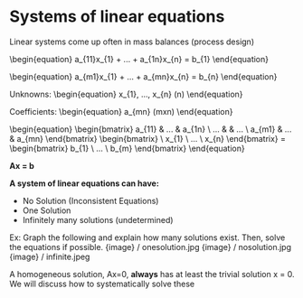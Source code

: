 # Systems of linear equations
Linear systems come up often in mass balances (process design)

\begin{equation}
a_{11}x_{1} + ... + a_{1n}x_{n} = b_{1}
\end{equation}



\begin{equation}
a_{m1}x_{1} + ... + a_{mn}x_{n} = b_{n}
\end{equation}


Unknowns: 
\begin{equation}
x_{1}, ..., x_{n} (n)
\end{equation}

Coefficients:
\begin{equation}
 a_{mn} (mxn)
 \end{equation}


\begin{equation}
\begin{bmatrix} a_{11} & ... & a_{1n} \\ ... &     & ... \\ a_{m1} & ... & a_{mn} \end{bmatrix}
\begin{bmatrix} \ x_{1} \\ ... \\ x_{n} \end{bmatrix} = 
\begin{bmatrix} b_{1} \\ ... \\ b_{m} \end{bmatrix} 
\end{equation}

**Ax = b**

**A system of linear equations can have:**
- No Solution (Inconsistent Equations)
- One Solution
- Infinitely many solutions (undetermined)

Ex: Graph the following and explain how many solutions exist. Then, solve the equations if possible.
{image} / onesolution.jpg
{image} / nosolution.jpg
{image} / infinite.jpeg

A homogeneous solution, Ax=0, **always** has at least the trivial solution x = 0. We will discuss how to systematically solve these